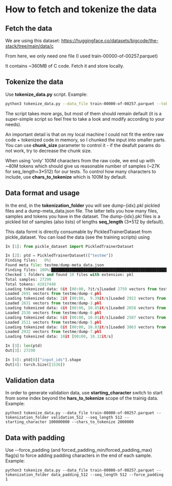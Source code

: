 # How to fetch and tokenize the data

## Fetch the data

We are using this dataset: https://huggingface.co/datasets/bigcode/the-stack/tree/main/data/c

From here, we only need one file (I used train-00000-of-00257.parquet)


It contains ~360MB of C code. Fetch it and store locally.

## Tokenize the data

Use __tokenize_data.py__ script. Example:

```bash
python3 tokenize_data.py --data_file train-00000-of-00257.parquet --tokenization_folder tokenized_data
```

The script takes more args, but most of them should remain default (it is a super-simple script so feel free to take a look and modify according to your needs).

An important detail is that on my local machine I could not fit the entire raw code + tokenized code in memory, so I chunked the input into smaller parts. You can use __chunk_size__ parameter to control it - if the deafult params do not work, try to decrease the chunk size.

When using 'only' 100M characters from the raw code, we end up with ~40M tokens which should give us reasonable number of samples (~27K for seq_length=3*512) for our tests. To control how many characters to include, use __chars_to_tokenize__ which is 100M by default.


## Data format and usage

In the end, in the __tokenization_folder__ you will see dump-{idx}.pkl pickled files and a dump-meta_data.json file.
The latter tells you how many files, samples and tokens you have in the dataset. The dump-{idx}.pkl files is a pickled list of samples (also lists) of lengths __seq_length__ (3*512 by default).

This data formt is directly consumable by PickledTrainerDataset from pickle_dataset. You can load the data (see the training scripts) using

```python
In [1]: from pickle_dataset import PickledTrainerDataset

In [2]: ptd = PickledTrainerDataset(["testme"])
Finding files:   0%|                                                                                                                                                                 | 0/1 [00:00<?, ?it/s]Checking folder: testme
Found meta file: testme/dump-meta_data.json
Finding files: 100%|███████████████████████████████████████████████████████████████████████████████████████████████████████████████████████████████████████████████████████| 1/1 [00:00<00:00, 2286.97it/s]
Checked 1 folders and found 10 files with extension: pkl
Total samples: 27290
Total tokens: 41917440
Loading tokenized data: 0it [00:00, ?it/s]Loaded 2759 vectors from testme/dump-0.pkl
Loaded 2691 vectors from testme/dump-4.pkl
Loading tokenized data: 2it [00:00,  9.39it/s]Loaded 2922 vectors from testme/dump-1.pkl
Loaded 2631 vectors from testme/dump-3.pkl
Loading tokenized data: 4it [00:00, 10.85it/s]Loaded 2658 vectors from testme/dump-6.pkl
Loaded 2536 vectors from testme/dump-8.pkl
Loading tokenized data: 6it [00:00, 10.01it/s]Loaded 2587 vectors from testme/dump-9.pkl
Loaded 2511 vectors from testme/dump-5.pkl
Loading tokenized data: 8it [00:00, 10.83it/s]Loaded 3063 vectors from testme/dump-2.pkl
Loaded 2932 vectors from testme/dump-7.pkl
Loading tokenized data: 10it [00:00, 10.12it/s]

In [3]: len(ptd)
Out[3]: 27290

In [4]: ptd[0]["input_ids"].shape
Out[4]: torch.Size([1536])
```

## Validation data

In order to generate validation data, use **starting_character** switch to start from some index beyond the **hars_to_tokenize** scope of the trainig data. Example:

`python3 tokenize_data.py --data_file train-00000-of-00257.parquet --tokenization_folder validation_512 --seq_length 512 --starting_character 100000000 --chars_to_tokenize 2000000`


## Data with padding

Use --force_padding (and forced_padding_min/forced_padding_max) flag(s) to force adding padding characters in the end of each sample. Example:

`python3 tokenize_data.py --data_file train-00000-of-00257.parquet --tokenization_folder data_padding_512 --seq_length 512 --force_padding 1`


 